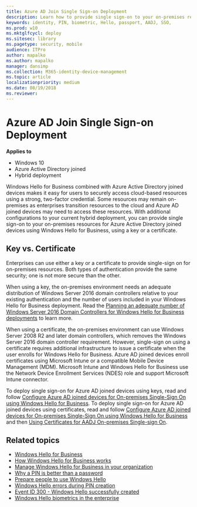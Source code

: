 ```yaml
---
title: Azure AD Join Single Sign-on Deployment
description: Learn how to provide single sign-on to your on-premises resources for Azure Active Directory joined devices, using Windows Hello for Business.
keywords: identity, PIN, biometric, Hello, passport, AADJ, SSO,
ms.prod: w10
ms.mktglfcycl: deploy
ms.sitesec: library
ms.pagetype: security, mobile
audience: ITPro
author: mapalko
ms.author: mapalko
manager: dansimp
ms.collection: M365-identity-device-management
ms.topic: article
localizationpriority: medium
ms.date: 08/19/2018
ms.reviewer:
---
```

# Azure AD Join Single Sign-on Deployment

**Applies to**
-   Windows 10
-   Azure Active Directory joined
-   Hybrid deployment

Windows Hello for Business combined with Azure Active Directory joined devices makes it easy for users to securely access cloud-based resources using a strong, two-factor credential.  Some resources may remain on-premises as enterprises transition resources to the cloud and Azure AD joined devices may need to access these resources.  With additional configurations to your current hybrid deployment, you can provide single sign-on to your on-premises resources for Azure Active Directory joined devices using Windows Hello for Business, using a key or a certificate.

## Key vs. Certificate

Enterprises can use either a key or a certificate to provide single-sign on for on-premises resources.  Both types of authentication provide the same security; one is not more secure than the other.

When using a key, the on-premises environment needs an adequate distribution of Windows Server 2016 domain controllers relative to your existing authentication and the number of users included in your Windows Hello for Business deployment.  Read the [Planning an adequate number of Windows Server 2016 Domain Controllers for Windows Hello for Business deployments](hello-adequate-domain-controllers.md) to learn more.

When using a certificate, the on-premises environment can use Windows Server 2008 R2 and later domain controllers, which removes the Windows Server 2016 domain controller requirement.  However, single-sign on using a certificate requires additional infrastructure to issue a certificate when the user enrolls for Windows Hello for Business.  Azure AD joined devices enroll certificates using Microsoft Intune or a compatible Mobile Device Management (MDM).  Microsoft Intune and Windows Hello for Business use the Network Device Enrollment Services (NDES) role and support Microsoft Intune connector.

To deploy single sign-on for Azure AD joined devices using keys, read and follow [Configure Azure AD joined devices for On-premises Single-Sign On using Windows Hello for Business](hello-hybrid-aadj-sso-base.md).
To deploy single sign-on for Azure AD joined devices using certificates, read and follow [Configure Azure AD joined devices for On-premises Single-Sign On using Windows Hello for Business](hello-hybrid-aadj-sso-base.md) and then [Using Certificates for AADJ On-premises Single-sign On](hello-hybrid-aadj-sso-cert.md).

## Related topics

- [Windows Hello for Business](hello-identity-verification.md)
- [How Windows Hello for Business works](hello-how-it-works.md)
- [Manage Windows Hello for Business in your organization](hello-manage-in-organization.md)
- [Why a PIN is better than a password](hello-why-pin-is-better-than-password.md)
- [Prepare people to use Windows Hello](hello-prepare-people-to-use.md)
- [Windows Hello errors during PIN creation](hello-errors-during-pin-creation.md)
- [Event ID 300 - Windows Hello successfully created](hello-event-300.md)
- [Windows Hello biometrics in the enterprise](hello-biometrics-in-enterprise.md)


